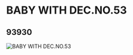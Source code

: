 # BABY WITH DEC.NO.53
## 93930
![BABY WITH DEC.NO.53](https://lc-www-live-s.legocdn.com/media/bricks/5/2/6023701.jpg)